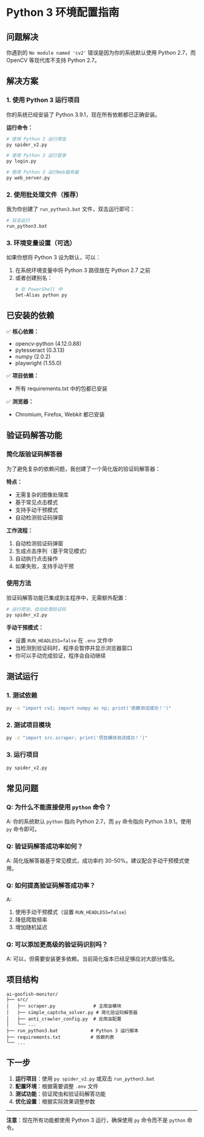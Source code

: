 # Python 3 环境配置指南

## 问题解决

你遇到的 `No module named 'cv2'` 错误是因为你的系统默认使用 Python 2.7，而 OpenCV 等现代库不支持 Python 2.7。

## 解决方案

### 1. 使用 Python 3 运行项目

你的系统已经安装了 Python 3.9.1，现在所有依赖都已正确安装。

**运行命令：**
```bash
# 使用 Python 3 运行爬虫
py spider_v2.py

# 使用 Python 3 运行登录
py login.py

# 使用 Python 3 运行Web服务器
py web_server.py
```

### 2. 使用批处理文件（推荐）

我为你创建了 `run_python3.bat` 文件，双击运行即可：

```bash
# 双击运行
run_python3.bat
```

### 3. 环境变量设置（可选）

如果你想将 Python 3 设为默认，可以：

1. 在系统环境变量中将 Python 3 路径放在 Python 2.7 之前
2. 或者创建别名：
   ```bash
   # 在 PowerShell 中
   Set-Alias python py
   ```

## 已安装的依赖

✅ **核心依赖：**
- opencv-python (4.12.0.88)
- pytesseract (0.3.13)
- numpy (2.0.2)
- playwright (1.55.0)

✅ **项目依赖：**
- 所有 requirements.txt 中的包都已安装

✅ **浏览器：**
- Chromium, Firefox, Webkit 都已安装

## 验证码解答功能

### 简化版验证码解答器

为了避免复杂的依赖问题，我创建了一个简化版的验证码解答器：

**特点：**
- 无需复杂的图像处理库
- 基于常见点击模式
- 支持手动干预模式
- 自动检测验证码弹窗

**工作流程：**
1. 自动检测验证码弹窗
2. 生成点击序列（基于常见模式）
3. 自动执行点击操作
4. 如果失败，支持手动干预

### 使用方法

验证码解答功能已集成到主程序中，无需额外配置：

```bash
# 运行爬虫，自动处理验证码
py spider_v2.py
```

**手动干预模式：**
- 设置 `RUN_HEADLESS=false` 在 `.env` 文件中
- 当检测到验证码时，程序会暂停并显示浏览器窗口
- 你可以手动完成验证，程序会自动继续

## 测试运行

### 1. 测试依赖
```bash
py -c "import cv2; import numpy as np; print('依赖测试成功！')"
```

### 2. 测试项目模块
```bash
py -c "import src.scraper; print('项目模块测试成功！')"
```

### 3. 运行项目
```bash
py spider_v2.py
```

## 常见问题

### Q: 为什么不能直接使用 `python` 命令？

A: 你的系统默认 `python` 指向 Python 2.7，而 `py` 命令指向 Python 3.9.1。使用 `py` 命令即可。

### Q: 验证码解答成功率如何？

A: 简化版解答器基于常见模式，成功率约 30-50%。建议配合手动干预模式使用。

### Q: 如何提高验证码解答成功率？

A: 
1. 使用手动干预模式（设置 `RUN_HEADLESS=false`）
2. 降低爬取频率
3. 增加随机延迟

### Q: 可以添加更高级的验证码识别吗？

A: 可以，但需要安装更多依赖。当前简化版本已经足够应对大部分情况。

## 项目结构

```
ai-goofish-monitor/
├── src/
│   ├── scraper.py              # 主爬虫模块
│   ├── simple_captcha_solver.py # 简化验证码解答器
│   ├── anti_crawler_config.py  # 反爬虫配置
│   └── ...
├── run_python3.bat            # Python 3 运行脚本
├── requirements.txt           # 依赖列表
└── ...
```

## 下一步

1. **运行项目**：使用 `py spider_v2.py` 或双击 `run_python3.bat`
2. **配置环境**：根据需要调整 `.env` 文件
3. **测试功能**：验证爬虫和验证码解答功能
4. **优化设置**：根据实际效果调整参数

---

**注意**：现在所有功能都使用 Python 3 运行，确保使用 `py` 命令而不是 `python` 命令。
